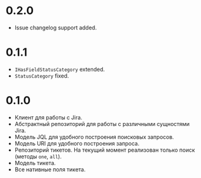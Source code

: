 # 0.2.0

- Issue changelog support added.

# 0.1.1

- `IHasFieldStatusCategory` extended.
- `StatusCategory` fixed.

# 0.1.0

- Клиент для работы с Jira.
- Абстрактный репозиторий для работы с различными сущностями Jira.
- Модель JQL для удобного построения поисковых запросов.
- Модель URI для удобного построения запроса.
- Репозиторий тикетов. На текущий момент реализован только поиск (методы `one`, `all`).
- Модель тикета.
- Все нативные поля тикета.
